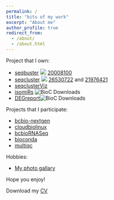 ```yaml
---
permalink: /
title: "bits of my work"
excerpt: "About me"
author_profile: true
redirect_from:
  - /about/
  - /about.html
---
```


Project that I own:

* [seqbuster](https://github.com/lpantano/seqbuster) ![](https://anaconda.org/bioconda/seqbuster/badges/downloads.svg) [20008100](https://www.ncbi.nlm.nih.gov/pubmed/20008100)
* [seqcluster](https://github.com/lpantano/seqcluster) ![](https://anaconda.org/bioconda/seqcluster/badges/downloads.svg) [26530722](https://www.ncbi.nlm.nih.gov/pubmed/26530722) and [21976421](https://www.ncbi.nlm.nih.gov/pubmed/21976421)  
* [seqclusterViz](https://github.com/lpantano/seqclusterViz)
* [isomiRs](http://bioconductor.org/packages/3.6/bioc/html/isomiRs.html) ![BioC Downloads](http://bioconductor.org//shields/downloads/isomiRs.svg)
* [DEGreport](http://bioconductor.org/packages/3.6/bioc/html/DEGreport.html)![BioC Downloads](http://bioconductor.org//shields/downloads/DEGreport.svg)


Projects that I participate:

* [bcbio-nextgen](http://github.com/chapmanb/bcbio-nextgen)
* [cloudbiolinux](http://github.com/chapmanb/cloudbiolinux)
* [bcbioRNASeq](https://github.com/hbc/bcbioRNASeq)
* [bioconda](https://github.com/bioconda/bioconda-recipes)
* [multiqc](https://github.com/ewels/MultiQC)

Hobbies:

* [My photo gallary](https://ljadventures.exposure.co)


Hope you enjoy!

Download my [CV](../files/cv.pdf)
